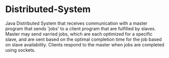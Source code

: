 # Distributed-System

Java Distributed System that receives communication with a master program that sends 'jobs' to a client program that are fulfilled by slaves. Master may send varried jobs, which are each optimized for a specific slave, and are sent based on the optimal completion time for the job based on slave availability. Clients respond to the master when jobs are completed using sockets.
